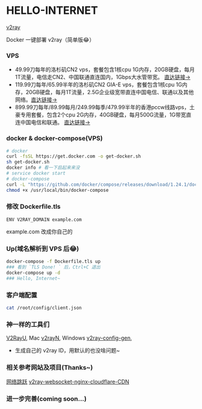 # HELLO-INTERNET

[v2ray](https://v2ray.com/)

Docker 一键部署 v2ray（简单版😂）

### VPS

*  49.99刀每年的洛杉矶CN2 vps，套餐包含1核cpu 1G内存，20GB硬盘，每月1T流量，电信走CN2、中国联通直连国内，1Gbps大水管带宽。 [直达链接->](https://bwh88.net/aff.php?aff=58022&pid=57)
*  119.99刀每年/65.99半年的洛杉矶CN2 GIA-E vps，套餐包含1核cpu 1G内存，20GB硬盘，每月1T流量，2.5G企业级宽带直连中国电信、联通以及其他网络。[直达链接->](https://bwh88.net/aff.php?aff=58022&pid=87)
* 899.99刀每年/89.99每月/249.99每季/479.99半年的香港pccw线路vps，土豪专用套餐，包含2个cpu 2G内存，40GB硬盘，每月500G流量，1G带宽直连中国电信和联通。 [直达链接->](https://bwh88.net/aff.php?aff=58022&pid=95)

### docker & docker-compose(VPS)
```sh
# docker
curl -fsSL https://get.docker.com -o get-docker.sh
sh get-docker.sh
docker info # 看一下启起来来没
# service docker start
# docker-compose
curl -L "https://github.com/docker/compose/releases/download/1.24.1/docker-compose-$(uname -s)-$(uname -m)" -o /usr/local/bin/docker-compose
chmod +x /usr/local/bin/docker-compose
```

### 修改 Dockerfile.tls
```
ENV V2RAY_DOMAIN example.com
```
example.com 改成你自己的

### Up(域名解析到 VPS 后😂)
```sh
docker-compose -f Dockerfile.tls up
### 看到 `TLS Done! ` 后，Ctrl+C 退出
docker-compose up -d
### Hello, Internet~
```

### 客户端配置
```sh
cat /root/config/client.json
```

### 神一样的工具们
[V2RayU](https://github.com/yanue/V2rayU/releases), Mac
[v2rayN](https://github.com/2dust/v2rayN/releases), Windows
[v2ray-config-gen](https://intmainreturn0.com/v2ray-config-gen/), 
  * 生成自己的 v2ray ID，用默认的也没啥问题~

### 相关参考网站及项目(Thanks~)
[网络跳跃](https://www.hijk.pw/category/v2ray/)
[v2ray-websocket-nginx-cloudflare-CDN](https://github.com/jueinin/v2ray-websocket-nginx-cloudflare-CDN)

### 进一步完善(coming soon...)